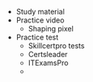 - Study material
- Practice video 
	- Shaping pixel
- Practice test
	- Skillcertpro tests
	- Certsleader
	- ITExamsPro
	- 
